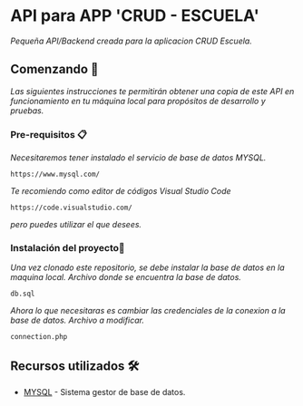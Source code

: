 # API para APP 'CRUD - ESCUELA'

_Pequeña API/Backend creada para la aplicacion CRUD Escuela._

## Comenzando 🚀

_Las siguientes instrucciones te permitirán obtener una copia de este API en funcionamiento en tu máquina local para propósitos de desarrollo y pruebas._

### Pre-requisitos 📋

_Necesitaremos tener instalado el servicio de base de datos MYSQL._

```
https://www.mysql.com/
```

_Te recomiendo como editor de códigos Visual Studio Code_

```
https://code.visualstudio.com/
```

_pero puedes utilizar el que desees._

### Instalación del proyecto🔧

_Una vez clonado este repositorio, se debe instalar la base de datos en la maquina local._
_Archivo donde se encuentra la base de datos._

```
db.sql
```

_Ahora lo que necesitaras es cambiar las credenciales de la conexion a la base de datos._
_Archivo a modificar._
```
connection.php
```

## Recursos utilizados 🛠️

- [MYSQL](https://www.mysql.com/) - Sistema gestor de base de datos.